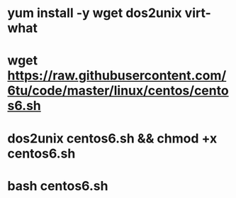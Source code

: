 
# yum install -y wget dos2unix virt-what
# wget https://raw.githubusercontent.com/6tu/code/master/linux/centos/centos6.sh
# dos2unix centos6.sh && chmod +x centos6.sh
# bash centos6.sh
